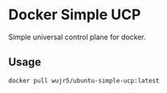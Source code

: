 # Docker Simple UCP

Simple universal control plane for docker.

## Usage

```bash
docker pull wujr5/ubuntu-simple-ucp:latest
```

